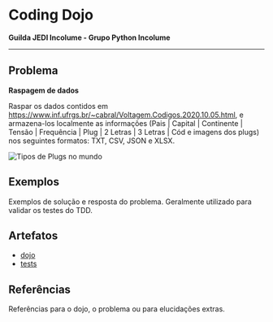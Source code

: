 # Coding Dojo

**Guilda JEDI Incolume - Grupo Python Incolume**

---

## Problema

**Raspagem de dados**

Raspar os dados contidos em https://www.inf.ufrgs.br/~cabral/Voltagem.Codigos.2020.10.05.html, e armazena-los localmente as informações (Pais | Capital | Continente | Tensão | Frequência | Plug | 2 Letras | 3 Letras | Cód e imagens dos plugs) nos seguintes formatos: TXT, CSV, JSON e XLSX.


![Tipos de Plugs no mundo](https://www.inf.ufrgs.br/~cabral/Plug.Tipo.I.jpg "Tipos de Plugs")

## Exemplos

Exemplos de solução e resposta do problema. Geralmente utilizado para validar os testes do TDD.

## Artefatos
- [dojo](./__init__.py)
- [tests](./test_20240513.py)

## Referências

Referências para o dojo, o problema ou para elucidações extras.
